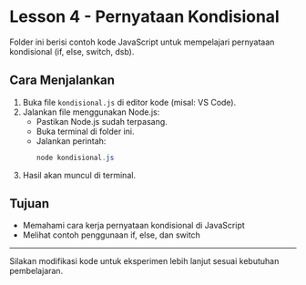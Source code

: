 # Lesson 4 - Pernyataan Kondisional

Folder ini berisi contoh kode JavaScript untuk mempelajari pernyataan kondisional (if, else, switch, dsb).

## Cara Menjalankan

1. Buka file `kondisional.js` di editor kode (misal: VS Code).
2. Jalankan file menggunakan Node.js:
   - Pastikan Node.js sudah terpasang.
   - Buka terminal di folder ini.
   - Jalankan perintah:
     ```powershell
     node kondisional.js
     ```
3. Hasil akan muncul di terminal.

## Tujuan
- Memahami cara kerja pernyataan kondisional di JavaScript
- Melihat contoh penggunaan if, else, dan switch

---

Silakan modifikasi kode untuk eksperimen lebih lanjut sesuai kebutuhan pembelajaran.